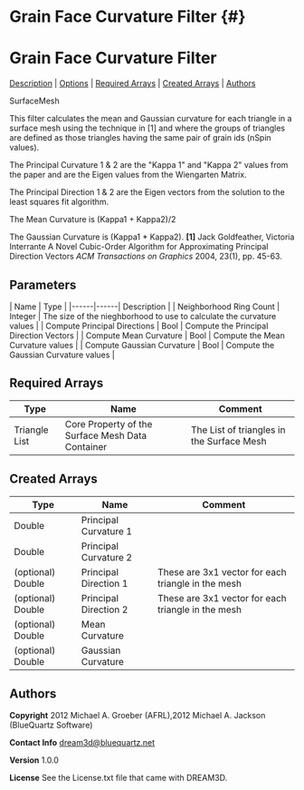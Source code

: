 Grain Face Curvature Filter {#}
======
<h1 class="pHeading1">Grain Face Curvature Filter</h1>
<p class="pCellBody">
<a href="../SurfaceMeshFilters/GrainFaceCurvatureFilter.html#wp2">Description</a>
| <a href="../SurfaceMeshFilters/GrainFaceCurvatureFilter.html#wp3">Options</a>
| <a href="../SurfaceMeshFilters/GrainFaceCurvatureFilter.html#wp4">Required Arrays</a>
| <a href="../SurfaceMeshFilters/GrainFaceCurvatureFilter.html#wp5">Created Arrays</a>
| <a href="../SurfaceMeshFilters/GrainFaceCurvatureFilter.html#wp1">Authors</a> 

SurfaceMesh


This filter calculates the mean and Gaussian curvature for each triangle in a surface mesh using the technique in [1]
and where the groups of triangles are defined as those triangles having the same pair of grain ids (nSpin values).

The Principal Curvature 1 &amp; 2 are the "Kappa 1" and "Kappa 2" values from the paper and are the Eigen values from the
Wiengarten Matrix.

The Principal Direction 1 &amp; 2 are the Eigen vectors from the solution to the least squares fit algorithm.

The Mean Curvature is (Kappa1 + Kappa2)/2

The Gaussian Curvature is (Kappa1 * Kappa2).
__[1]__
Jack Goldfeather, Victoria Interrante
 A Novel Cubic-Order Algorithm for Approximating Principal Direction Vectors
_ACM Transactions on Graphics_ 2004, 23(1), pp. 45-63.


## Parameters ## 

| Name | Type |
|------|------| Description |
| Neighborhood Ring Count | Integer | The size of the nieghborhood to use to calculate the curvature values |
| Compute Principal Directions | Bool | Compute the Principal Direction Vectors |
| Compute Mean Curvature | Bool | Compute the Mean Curvature values |
| Compute Gaussian Curvature | Bool | Compute the Gaussian Curvature values |

## Required Arrays ##

| Type | Name | Comment |
|------|------|---------|
| Triangle List | Core Property of the Surface Mesh Data Container | The List of triangles in the Surface Mesh |

## Created Arrays ##

| Type | Name | Comment |
|------|------|---------|
| Double | Principal Curvature 1 |  |
| Double | Principal Curvature 2 |  |
| (optional) Double | Principal Direction 1 | These are 3x1 vector for each triangle in the mesh |
| (optional) Double | Principal Direction 2 | These are 3x1 vector for each triangle in the mesh |
| (optional) Double | Mean Curvature |  |
| (optional) Double | Gaussian Curvature |  |
## Authors ##

**Copyright** 2012 Michael A. Groeber (AFRL),2012 Michael A. Jackson (BlueQuartz Software)

**Contact Info** dream3d@bluequartz.net

**Version** 1.0.0

**License**  See the License.txt file that came with DREAM3D.




